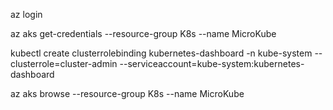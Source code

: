 az login

az aks get-credentials --resource-group K8s --name MicroKube                                                                  

kubectl create clusterrolebinding kubernetes-dashboard -n kube-system --clusterrole=cluster-admin --serviceaccount=kube-system:kubernetes-dashboard


az aks browse --resource-group K8s --name MicroKube  

